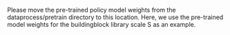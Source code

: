 Please move the pre-trained policy model weights from the dataprocess/pretrain directory to this location. Here, we use the pre-trained model weights for the buildingblock library scale S as an example.